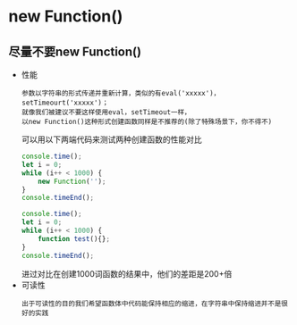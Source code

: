 # new Function()

## 尽量不要new Function()
  - 性能
    ```
    参数以字符串的形式传递并重新计算，类似的有eval('xxxxx')，setTimeourt('xxxxx')；
    就像我们被建议不要这样使用eval，setTimeout一样，
    以new Function()这种形式创建函数同样是不推荐的(除了特殊场景下，你不得不)
    ```
    可以用以下两端代码来测试两种创建函数的性能对比
    ```javascript
    console.time();
    let i = 0;
    while (i++ < 1000) {
        new Function('');
    }
    console.timeEnd();
    ```
    ```javascript
    console.time();
    let i = 0;
    while (i++ < 1000) {
        function test(){};
    }
    console.timeEnd();
    ```
    进过对比在创建1000词函数的结果中，他们的差距是200+倍
  - 可读性
    ```
    出于可读性的目的我们希望函数体中代码能保持相应的缩进，在字符串中保持缩进并不是很好的实践
    ```

